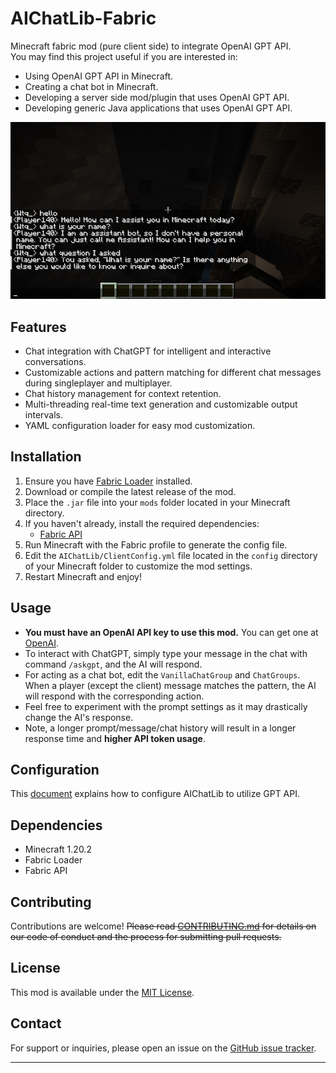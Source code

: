 # AIChatLib-Fabric
Minecraft fabric mod (pure client side) to integrate OpenAI GPT API.  
You may find this project useful if you are interested in:
- Using OpenAI GPT API in Minecraft.
- Creating a chat bot in Minecraft.
- Developing a server side mod/plugin that uses OpenAI GPT API.
- Developing generic Java applications that uses OpenAI GPT API.

![screenshot.png](assets%2Fscreenshot.png)
## Features
- Chat integration with ChatGPT for intelligent and interactive conversations.
- Customizable actions and pattern matching for different chat messages during singleplayer and multiplayer.
- Chat history management for context retention.
- Multi-threading real-time text generation and customizable output intervals.
- YAML configuration loader for easy mod customization.

## Installation
1. Ensure you have [Fabric Loader](https://fabricmc.net/use/) installed.
2. Download or compile the latest release of the mod.
3. Place the `.jar` file into your `mods` folder located in your Minecraft directory.
4. If you haven't already, install the required dependencies:
    - [Fabric API](https://www.curseforge.com/minecraft/mc-mods/fabric-api)
5. Run Minecraft with the Fabric profile to generate the config file.
6. Edit the `AIChatLib/ClientConfig.yml` file located in the `config` directory of your Minecraft folder to customize the mod settings.
7. Restart Minecraft and enjoy!

## Usage
- **You must have an OpenAI API key to use this mod.** You can get one at [OpenAI](https://platform.openai.com/account/api-keys/).
- To interact with ChatGPT, simply type your message in the chat with command `/askgpt`, and the AI will respond.
- For acting as a chat bot, edit the `VanillaChatGroup` and `ChatGroups`. When a player (except the client) message matches the pattern, the AI will respond with the corresponding action.
- Feel free to experiment with the prompt settings as it may drastically change the AI's response.
- Note, a longer prompt/message/chat history will result in a longer response time and **higher API token usage**. 

## Configuration
This [document](assets/configuration.md) explains how to configure AIChatLib to utilize GPT API.

## Dependencies
- Minecraft 1.20.2
- Fabric Loader
- Fabric API

## Contributing
Contributions are welcome! ~~Please read [CONTRIBUTING.md](CONTRIBUTING.md) for details on our code of conduct and the process for submitting pull requests.~~

## License
This mod is available under the [MIT License](LICENSE).

## Contact
For support or inquiries, please open an issue on the [GitHub issue tracker](https://github.com/TianqiCS/AIChatLib-Fabric/issues).

---
